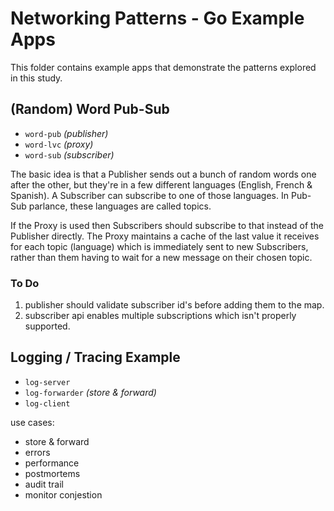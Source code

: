 # Networking Patterns - Go Example Apps

This folder contains example apps that demonstrate the patterns explored in this study.

## (Random) Word Pub-Sub

+ `word-pub` *(publisher)*
+ `word-lvc` *(proxy)*
+ `word-sub` *(subscriber)*

The basic idea is that a Publisher sends out a bunch of random words one after the other, but they're in a few different languages (English, French & Spanish). A Subscriber can subscribe to one of those languages. In Pub-Sub parlance, these languages are called topics.

If the Proxy is used then Subscribers should subscribe to that instead of the Publisher directly. The Proxy maintains a cache of the last value it receives for each topic (language) which is immediately sent to new Subscribers, rather than them having to wait for a new message on their chosen topic.

### To Do

1. publisher should validate subscriber id's before adding them to the map.
1. subscriber api enables multiple subscriptions which isn't properly supported.

## Logging / Tracing Example

+ `log-server`
+ `log-forwarder` *(store & forward)*
+ `log-client`

use cases:

+ store & forward
+ errors
+ performance
+ postmortems
+ audit trail
+ monitor conjestion




